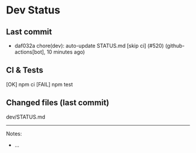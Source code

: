 # Dev Status

## Last commit
- daf032a chore(dev): auto-update STATUS.md [skip ci] (#520) (github-actions[bot], 10 minutes ago)
## CI & Tests
[OK] npm ci
[FAIL] npm test

## Changed files (last commit)
dev/STATUS.md

---
Notes:
- ...
